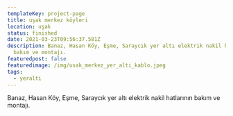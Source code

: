 ```yaml
---
templateKey: project-page
title: uşak merkez köyleri
location: uşak
status: finished
date: 2021-03-23T09:56:37.581Z
description: Banaz, Hasan Köy, Eşme, Saraycık yer altı elektrik nakil hatlarının
  bakım ve montajı.
featuredpost: false
featuredimage: /img/usak_merkez_yer_alti_kablo.jpeg
tags:
  - yeralti
---
```

Banaz, Hasan Köy, Eşme, Saraycık yer altı elektrik nakil hatlarının bakım ve montajı.